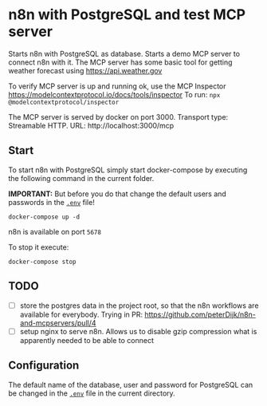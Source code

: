 # n8n with PostgreSQL and test MCP server

Starts n8n with PostgreSQL as database.
Starts a demo MCP server to connect n8n with it. The MCP server has some basic tool for getting weather forecast using https://api.weather.gov

To verify MCP server is up and running ok, use the MCP Inspector https://modelcontextprotocol.io/docs/tools/inspector
To run: `npx @modelcontextprotocol/inspector`

The MCP server is served by docker on port 3000.
Transport type: Streamable HTTP.
URL: http://localhost:3000/mcp

## Start

To start n8n with PostgreSQL simply start docker-compose by executing the following
command in the current folder.

**IMPORTANT:** But before you do that change the default users and passwords in the [`.env`](.env) file!

```
docker-compose up -d
```

n8n is available on port `5678`

To stop it execute:

```
docker-compose stop
```

## TODO

- [ ] store the postgres data in the project root, so that the n8n workflows are available for everybody. Trying in PR: https://github.com/peterDijk/n8n-and-mcpservers/pull/4
- [ ] setup nginx to serve n8n. Allows us to disable gzip compression what is apparently needed to be able to connect

## Configuration

The default name of the database, user and password for PostgreSQL can be changed in the [`.env`](.env) file in the current directory.
